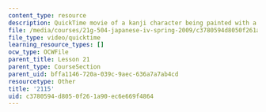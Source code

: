 ```yaml
---
content_type: resource
description: QuickTime movie of a kanji character being painted with a brush.
file: /media/courses/21g-504-japanese-iv-spring-2009/c3780594d8050f261a90ec6e669f4864_2115.mov
file_type: video/quicktime
learning_resource_types: []
ocw_type: OCWFile
parent_title: Lesson 21
parent_type: CourseSection
parent_uid: bffa1146-720a-039c-9aec-636a7a7ab4cd
resourcetype: Other
title: '2115'
uid: c3780594-d805-0f26-1a90-ec6e669f4864
---
```

